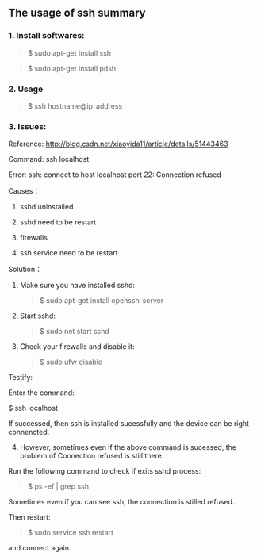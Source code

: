 
## The usage of ssh summary

### 1. Install softwares:

  >$ sudo apt-get install ssh
  
  >$ sudo apt-get install pdsh


### 2. Usage

   >$ ssh hostname@ip_address
   
   
### 3. Issues: 

Reference: http://blog.csdn.net/xiaoyida11/article/details/51443463

Command: ssh localhost

Error: ssh: connect to host localhost port 22: Connection refused
 
Causes：

   1) sshd uninstalled

   2) sshd need to be restart

   3) firewalls

   4) ssh service need to be restart

 
Solution：

1) Make sure you have installed sshd:  

   >$ sudo apt-get install openssh-server 

2) Start sshd: 

   >$ sudo net start sshd 

3) Check your firewalls and disable it:

   >$ sudo ufw disable  

Testify:

Enter the command:

$ ssh localhost 

If successed, then ssh is installed sucessfully and the device can be right connencted.


4) However, sometimes even if the above command is sucessed, the problem of Connection refused is still there.

Run the following command to check if exits sshd process:
   >$ ps -ef | grep ssh

Sometimes even if you can see ssh, the connection is stilled refused.

Then restart:

   >$ sudo service ssh restart

and connect again.

